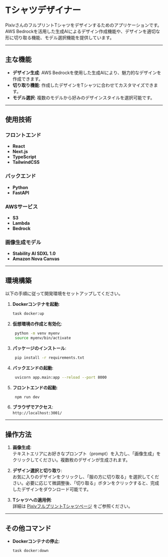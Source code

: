 # Tシャツデザイナー

PixivさんのフルプリントTシャツをデザインするためのアプリケーションです。  
AWS Bedrockを活用した生成AIによるデザイン作成機能や、デザインを適切な形に切り取る機能、モデル選択機能を提供しています。

---

## 主な機能

- **デザイン生成**: AWS Bedrockを使用した生成AIにより、魅力的なデザインを作成できます。  
- **切り取り機能**: 作成したデザインをTシャツに合わせてカスタマイズできます。  
- **モデル選択**: 複数のモデルから好みのデザインスタイルを選択可能です。

---

## 使用技術

### フロントエンド

- **React**
- **Next.js**
- **TypeScript**
- **TailwindCSS**

### バックエンド

- **Python**
- **FastAPI**

### AWSサービス

- **S3**
- **Lambda**
- **Bedrock**

### 画像生成モデル

- **Stability AI SDXL 1.0**
- **Amazon Nova Canvas**

---

## 環境構築

以下の手順に従って開発環境をセットアップしてください。

1. **Dockerコンテナを起動**:
   ```bash
   task docker:up
2. **仮想環境の作成と有効化**:
   ```bash
    python -m venv myenv
    source myenv/bin/activate

3. **パッケージのインストール**:
   ```bash
    pip install -r requirements.txt

4. **バックエンドの起動**:
   ```bash
    uvicorn app.main:app --reload --port 8000

5. **フロントエンドの起動**:
   ```bash
    npm run dev
6. **ブラウザでアクセス**:  
   `http://localhost:3001/`

---

## 操作方法

1. **画像生成**:  
   テキストエリアにお好きなプロンプト（prompt）を入力し、「画像生成」をクリックしてください。複数枚のデザインが生成されます。

2. **デザイン選択と切り取り**:  
   お気に入りのデザインをクリックし、「服の方に切り取る」を選択してください。必要に応じて微調整後、「切り取る」ボタンをクリックすると、完成したデザインをダウンロード可能です。

3. **Tシャツへの適用例**:  
   詳細は [PixivフルプリントTシャツページ](https://factory.pixiv.net/products/all_over_printing_dry_tshirt) をご参照ください。

---

## その他コマンド

- **Dockerコンテナの停止**:
  ```bash
  task docker:down
